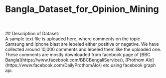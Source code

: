 # Bangla_Dataset_for_Opinion_Mining
</br>
<br />
## Description of Dataset:
<br>
A sample text file is uploaded here, where comments on the topic- Samsung and Iphone blast are lebeled either positive or negative.
We have collected around 10,000 comments and lebeled them like the uploaded one. These comments are mostly downloaded from facebook page of [BBC Bangla](https://www.facebook.com/BBCBengaliService/), [Prothom Alo](https://www.facebook.com/DailyProthomAlo/) etc using facebook graph api.<br />
